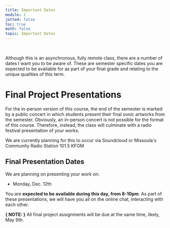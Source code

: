 ```yaml
---
title: Important Dates
module: 1
jotted: false
toc: true
math: false
topic: Important Dates
---
```




<br />

<!-- <div class="embed-responsive embed-responsive-16by9"><iframe class="embed-responsive-item" src="https://www.youtube.com/embed/2P_S2YeGuVg" frameborder="0" allow="accelerometer; autoplay; encrypted-media; gyroscope; picture-in-picture" allowfullscreen></iframe></div> -->

Although this is an asynchronous, fully remote class, there are a number of dates I want you to be aware of. These are semester specific dates you are expected to be available for as part of your final grade and relating to the unique qualities of this term.


# Final Project Presentations

For the in-person version of this course, the end of the semester is marked by a public concert in which students present their final sonic artworks from the semester. Obviously, an in-person concert is not possible for the format of this course. Therefore, instead, the class will culminate with a radio festival presentation of your works.

We are currently planning for this to occur via Soundcloud or Missoula's Community Radio Station 101.5 KFGM

## Final Presentation Dates

We are planning on presenting your work on:

- Monday, Dec. 12th

You are **expected to be available during this day, from 8-10pm**. As part of these presentations, we will have you all on the online chat, interacting with each other.

**{ NOTE: }** All final project assignments will be due at the same time, likely, May 9th.
